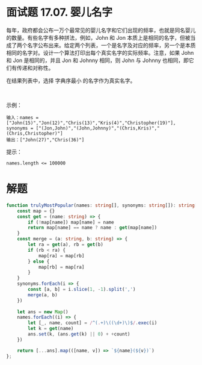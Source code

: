 # 面试题 17.07. 婴儿名字
每年，政府都会公布一万个最常见的婴儿名字和它们出现的频率，也就是同名婴儿的数量。有些名字有多种拼法，例如，John 和 Jon 本质上是相同的名字，但被当成了两个名字公布出来。给定两个列表，一个是名字及对应的频率，另一个是本质相同的名字对。设计一个算法打印出每个真实名字的实际频率。注意，如果 John 和 Jon 是相同的，并且 Jon 和 Johnny 相同，则 John 与 Johnny 也相同，即它们有传递和对称性。

在结果列表中，选择 字典序最小 的名字作为真实名字。

 

示例：
```
输入：names = ["John(15)","Jon(12)","Chris(13)","Kris(4)","Christopher(19)"], synonyms = ["(Jon,John)","(John,Johnny)","(Chris,Kris)","(Chris,Christopher)"]
输出：["John(27)","Chris(36)"]
```

提示：
```
names.length <= 100000
```

# 解题
```ts
function trulyMostPopular(names: string[], synonyms: string[]): string[] {
    const map = {}
    const get = (name: string) => {
        if (!map[name]) map[name] = name
        return map[name] == name ? name : get(map[name])
    }
    const merge = (a: string, b: string) => {
        let ra = get(a), rb = get(b)
        if (rb < ra) {
            map[ra] = map[rb]
        } else {
            map[rb] = map[ra]
        }
    }
    synonyms.forEach(i => {
        const [a, b] = i.slice(1, -1).split(',')
        merge(a, b)
    })
    
    let ans = new Map()
    names.forEach((i) => {
        let [_, name, count] = /^(.+)\((\d+)\)$/.exec(i)
        let k = get(name)
        ans.set(k, (ans.get(k) || 0) + +count)
    })

    return [...ans].map(([name, v]) => `${name}(${v})`)
};
```
